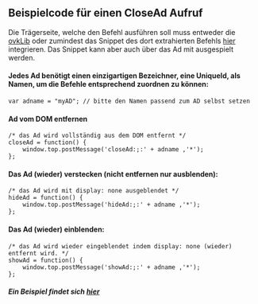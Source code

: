 ## Beispielcode für einen CloseAd Aufruf

Die Trägerseite, welche den Befehl ausführen soll muss entweder die [ovkLib](https://github.com/Unitadtechnologystandards/HTML5Lib/blob/master/src/publisher/ovkvmf.js)
oder zumindest das Snippet des dort extrahierten Befehls [hier](https://github.com/Unitadtechnologystandards/HTML5Lib/blob/master/src/publisher/close.js)
integrieren. Das Snippet kann aber auch über das Ad mit ausgespielt werden.

#### Jedes Ad benötigt einen einzigartigen Bezeichner, eine UniqueId, als Namen, um die Befehle entsprechend zuordnen zu können:
```
var adname = "myAD"; // bitte den Namen passend zum AD selbst setzen
```
#### Ad vom DOM entfernen
```
/* das Ad wird vollständig aus dem DOM entfernt */
closeAd = function() {
    window.top.postMessage('closeAd:;:' + adname ,'*');
};
```
#### Das Ad (wieder) verstecken (nicht entfernen nur ausblenden):

```
/* das Ad wird mit display: none ausgeblendet */
hideAd = function() {
    window.top.postMessage('hideAd:;:' + adname ,'*');
};
```
#### Das Ad (wieder) einblenden:
```
/* das Ad wird wieder eingeblendet indem display: none (wieder) entfernt wird. */
showAd = function() {
    window.top.postMessage('showAd:;:' + adname ,'*');
};
```

##### Ein Beispiel findet sich [hier](https://github.com/Unitadtechnologystandards/HTML5Lib/raw/master/close/exampleAds/close.zip)
